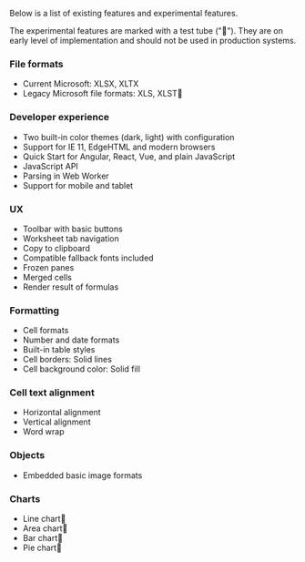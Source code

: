 Below is a list of existing features and experimental features. 

The experimental features are marked with a test tube ("🧪"). They are on early level of implementation and should not be used in production systems.

### File formats

- Current Microsoft: XLSX, XLTX
- Legacy Microsoft file formats: XLS, XLST🧪

### Developer experience

- Two built-in color themes (dark, light) with configuration
- Support for IE 11, EdgeHTML and modern browsers
- Quick Start for Angular, React, Vue, and plain JavaScript
- JavaScript API
- Parsing in Web Worker
- Support for mobile and tablet

### UX

- Toolbar with basic buttons
- Worksheet tab navigation
- Copy to clipboard
- Compatible fallback fonts included
- Frozen panes
- Merged cells
- Render result of formulas

### Formatting

- Cell formats
- Number and date formats
- Built-in table styles
- Cell borders: Solid lines
- Cell background color: Solid fill

### Cell text alignment

- Horizontal alignment
- Vertical alignment
- Word wrap

### Objects

- Embedded basic image formats

### Charts

- Line chart🧪
- Area chart🧪
- Bar chart🧪
- Pie chart🧪
